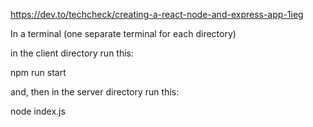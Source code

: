 https://dev.to/techcheck/creating-a-react-node-and-express-app-1ieg


In a terminal (one separate terminal for each directory)

in the client directory run this:

npm run start

and, then in the server directory run this:

node index.js